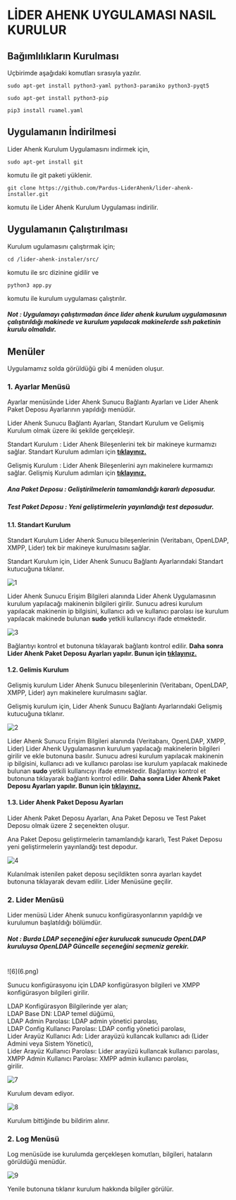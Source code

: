 # LİDER AHENK UYGULAMASI NASIL KURULUR

## Bağımlılıkların Kurulması

Uçbirimde aşağıdaki komutları sırasıyla yazılır.

````
sudo apt-get install python3-yaml python3-paramiko python3-pyqt5
````

````
sudo apt-get install python3-pip
````

````
pip3 install ruamel.yaml
````

## Uygulamanın İndirilmesi

Lider Ahenk Kurulum Uygulamasını indirmek için,

````
sudo apt-get install git
````

komutu ile git paketi yüklenir.

````
git clone https://github.com/Pardus-LiderAhenk/lider-ahenk-installer.git
````

komutu ile Lider Ahenk Kurulum Uygulaması indirilir.

## Uygulamanın Çalıştırılması

Kurulum ugulamasını çalıştırmak için;

````
cd /lider-ahenk-instaler/src/
````

komutu ile src dizinine gidilir ve

````
python3 app.py
````

komutu ile kurulum uygulaması çalıştırılır.

##### Not : Uygulamayı çalıştırmadan önce lider ahenk kurulum uygulamasının çalıştırıldığı makinede ve  kurulum yapılacak makinelerde ssh paketinin kurulu olmalıdır.

## Menüler

Uygulamamız solda görüldüğü gibi 4 menüden oluşur.

### 1. Ayarlar Menüsü

Ayarlar menüsünde Lider Ahenk Sunucu Bağlantı Ayarları ve Lider Ahenk Paket Deposu Ayarlarının yapıldığı menüdür.

Lider Ahenk Sunucu Bağlantı Ayarları,
Standart Kurulum ve Gelişmiş Kurulum olmak üzere iki şekilde gerçekleşir.

Standart Kurulum : Lider Ahenk Bileşenlerini tek bir makineye kurmamızı sağlar. Standart Kurulum adımları için <a href = "#standart" >**tıklayınız.**</a>

Gelişmiş Kurulum : Lider Ahenk Bileşenlerini ayrı makinelere kurmamızı sağlar. Gelişmiş Kurulum adımları için <a href = "#gelismis" >**tıklayınız.**</a>

##### Ana Paket Deposu : Geliştirilmelerin tamamlandığı kararlı deposudur.

##### Test Paket Deposu : Yeni geliştirmelerin yayınlandığı test deposudur.

<p id = "standart"></p>

#### 1.1. Standart Kurulum

Standart Kurulum Lider Ahenk Sunucu bileşenlerinin (Veritabanı, OpenLDAP, XMPP, Lider) tek bir makineye kurulmasını sağlar.

Standart Kurulum için, Lider Ahenk Sunucu Bağlantı Ayarlarındaki Standart kutucuğuna tıklanır.

![1](1.png)


Lider Ahenk Sunucu Erişim Bilgileri alanında Lider Ahenk Uygulamasının kurulum yapılacağı makinenin bilgileri girilir. Sunucu adresi kurulum yapılacak makinenin ip bilgisini, kullanıcı adı ve kullanıcı parolası ise kurulum yapılacak makinede bulunan **sudo** yetkili kullanıcıyı ifade etmektedir.


![3](3.png)


Bağlantıyı kontrol et butonuna tıklayarak bağlantı kontrol edilir. **Daha sonra Lider Ahenk Paket Deposu Ayarları yapılır. Bunun için <a href = "#ayarlar" >tıklayınız.** </a>

<p id = "gelismis"></p>

#### 1.2. Gelimis Kurulum

Gelişmiş kurulum Lider Ahenk Sunucu bileşenlerinin (Veritabanı, OpenLDAP, XMPP, Lider) ayrı makinelere kurulmasını sağlar.

Gelişmiş kurulum için, Lider Ahenk Sunucu Bağlantı Ayarlarındaki Gelişmiş kutucuğuna tıklanır.


![2](2.png)

Lider Ahenk Sunucu Erişim Bilgileri alanında (Veritabanı, OpenLDAP, XMPP, Lider) Lider Ahenk Uygulamasının kurulum yapılacağı makinelerin bilgileri girilir ve ekle butonuna basılır. Sunucu adresi kurulum yapılacak makinenin ip bilgisini, kullanıcı adı ve kullanıcı parolası ise kurulum yapılacak makinede bulunan **sudo** yetkili kullanıcıyı ifade etmektedir. Bağlantıyı kontrol et butonuna tıklayarak bağlantı kontrol edilir. **Daha sonra Lider Ahenk Paket Deposu Ayarları yapılır. Bunun için <a href = "#ayarlar" >tıklayınız.** </a>

<p id = "ayarlar"></p>

#### 1.3. Lider Ahenk Paket Deposu Ayarları

Lider Ahenk Paket Deposu Ayarları, Ana Paket Deposu ve Test Paket Deposu olmak üzere 2 seçenekten oluşur.

Ana Paket Deposu geliştirmelerin tamamlandığı kararlı, Test Paket Deposu yeni geliştirmelerin yayınlandğı test depodur.

![4](4.png)

Kulanılmak istenilen paket deposu seçildikten sonra ayarları kaydet butonuna tıklayarak devam edilir. Lider Menüsüne geçilir.

### 2. Lider Menüsü

Lider menüsü Lider Ahenk sunucu konfigürasyonlarının yapıldığı ve kurulumun başlatıldığı bölümdür.

##### Not : Burda LDAP seçeneğini eğer kurulucak sunucuda  OpenLDAP kuruluysa OpenLDAP Güncelle seçeneğini seçmeniz gerekir.
<br>
![6](6.png)

Sunucu konfigürasyonu için LDAP konfigürasyon bilgileri ve XMPP konfigürasyon bilgileri girilir.

LDAP Konfigürasyon Bilgilerinde yer alan;<br>
LDAP Base DN: LDAP temel düğümü,<br>
LDAP Admin Parolası: LDAP admin yönetici parolası,<br>
LDAP Config Kullanıcı Parolası: LDAP config yönetici parolası,<br>
Lider Arayüz Kullanıcı Adı: Lider arayüzü kullancak kullanıcı adı (Lider Admini veya Sistem Yönetici), <br>
Lider Arayüz Kullanıcı Parolası: Lider arayüzü kullancak kullanıcı parolası, <br>
XMPP Admin Kullanıcı Parolası: XMPP admin kullanıcı parolası, <br> girilir.

![7](7.png)

Kurulum devam ediyor.

![8](8.png)

Kurulum bittiğinde bu bildirim alınır.

### 2. Log Menüsü

Log menüsüde ise kurulumda gerçekleşen komutları, bilgileri, hataların görüldüğü menüdür.

![9](9.png)

Yenile butonuna tıklanır kurulum hakkında bilgiler görülür.
